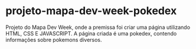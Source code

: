 # projeto-mapa-dev-week-pokedex
Projeto do Mapa Dev Week, onde a premissa foi criar uma página utilizando HTML, CSS E JAVASCRIPT. A página criada é uma pokedex, contendo informações sobre pokemons diversos. 


